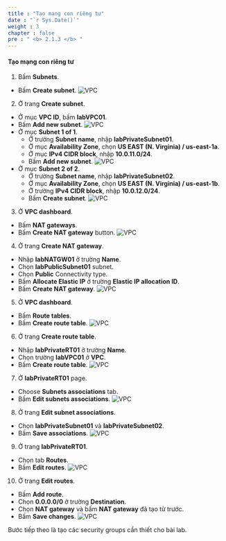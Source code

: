 ```yaml
---
title : "Tạo mạng con riêng tư"
date : "`r Sys.Date()`"
weight : 3
chapter : false
pre : " <b> 2.1.3 </b> "
---
```


#### Tạo mạng con riêng tư

1. Bấm **Subnets**.
  + Bấm **Create subnet**.
  ![VPC](/workshop.chaunguyen.site/2.prerequisite/ws01-createvpc21.png)

2. Ở trang **Create subnet**.
  - Ở mục **VPC ID**, bấm **labVPC01**.
  - Bấm **Add new subnet**.
  ![VPC](/workshop.chaunguyen.site/2.prerequisite/ws01-createvpc22.png)
  - Ở mục **Subnet 1 of 1**.
    + Ở trường **Subnet name**, nhập **labPrivateSubnet01**.
    + Ở mục **Availability Zone**, chọn **US EAST (N. Virginia) / us-east-1a**.
    + Ở mục **IPv4 CIDR block**, nhập **10.0.11.0/24**.
    + Bấm **Add new subnet**.
    ![VPC](/workshop.chaunguyen.site/2.prerequisite/ws01-createvpc23.png)
  - Ở mục **Subnet 2 of 2**.
    + Ở trường **Subnet name**, nhập **labPrivateSubnet02**.
    + Ở mục **Availability Zone**, chọn **US EAST (N. Virginia) / us-east-1b**.
    + Ở trường **IPv4 CIDR block**, nhập **10.0.12.0/24**.
    + Bấm **Create subnet**.
    ![VPC](/workshop.chaunguyen.site/2.prerequisite/ws01-createvpc24.png)

3. Ở **VPC dashboard**.
  - Bấm **NAT gateways**.
  - Bấm **Create NAT gateway** button.
  ![VPC](/workshop.chaunguyen.site/2.prerequisite/ws01-createvpc26.png)

4. Ở trang **Create NAT gateway**.
  - Nhập **labNATGW01** ở trường **Name**.
  - Chọn **labPublicSubnet01** subnet.
  - Chọn **Public** Connectivity type.
  - Bấm **Allocate Elastic IP** ở trường **Elastic IP allocation ID**.
  - Bấm **Create NAT gateway**.
  ![VPC](/workshop.chaunguyen.site/2.prerequisite/ws01-createvpc27.png)

5. Ở **VPC dashboard**.
  - Bấm **Route tables**.
  - Bấm **Create route table**.
  ![VPC](/workshop.chaunguyen.site/2.prerequisite/ws01-createvpc28.png)

6. Ở trang **Create route table**.
  - Nhập **labPrivateRT01** ở trường **Name**.
  - Chọn trường **labVPC01** ở **VPC**.
  - Bấm **Create route table**.
  ![VPC](/workshop.chaunguyen.site/2.prerequisite/ws01-createvpc29.png)

7. Ở **labPrivateRT01** page.
  - Choose **Subnets associations** tab.
  - Bấm **Edit subnets associations**.
  ![VPC](/workshop.chaunguyen.site/2.prerequisite/ws01-createvpc30.png)

8. Ở trang **Edit subnet associations**.
  - Chọn **labPrivateSubnet01** và **labPrivateSubnet02**.
  - Bấm **Save associations**.
  ![VPC](/workshop.chaunguyen.site/2.prerequisite/ws01-createvpc31.png)

9. Ở trang **labPrivateRT01**.
  - Chọn tab **Routes**.
  - Bấm **Edit routes**.
  ![VPC](/workshop.chaunguyen.site/2.prerequisite/ws01-createvpc32.png)

10.  Ở trang **Edit routes**.
  - Bấm **Add route**.
  - Chọn **0.0.0.0/0** ở trường **Destination**.
  - Chọn **NAT gateway** và bấm **NAT gateway** đã tạo từ trước.
  - Bấm **Save changes**.
  ![VPC](/workshop.chaunguyen.site/2.prerequisite/ws01-createvpc33.png)
    
Bước tiếp theo là tạo các security groups cần thiết cho bài lab.